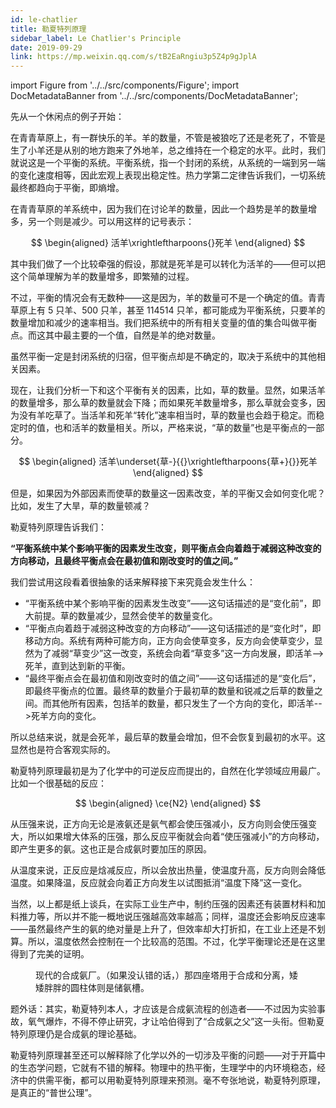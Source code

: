 ```yaml
---
id: le-chatlier
title: 勒夏特列原理
sidebar_label: Le Chatlier's Principle
date: 2019-09-29
link: https://mp.weixin.qq.com/s/tB2EaRngiu3p5Z4p9gJplA
---
```


import Figure from '../../src/components/Figure';
import DocMetadataBanner from '../../src/components/DocMetadataBanner';

<DocMetadataBanner frontMatter={frontMatter} />

先从一个休闲点的例子开始：

在青青草原上，有一群快乐的羊。羊的数量，不管是被狼吃了还是老死了，不管是生了小羊还是从别的地方跑来了外地羊，总之维持在一个稳定的水平。此时，我们就说这是一个平衡的系统。平衡系统，指一个封闭的系统，从系统的一端到另一端的变化速度相等，因此宏观上表现出稳定性。热力学第二定律告诉我们，一切系统最终都趋向于平衡，即熵增。

在青青草原的羊系统中，因为我们在讨论羊的数量，因此一个趋势是羊的数量增多，另一个则是减少。可以用这样的记号表示：

$$
\begin{aligned}
活羊\xrightleftharpoons{}死羊
\end{aligned}
$$

其中我们做了一个比较牵强的假设，那就是死羊是可以转化为活羊的——但可以把这个简单理解为羊的数量增多，即繁殖的过程。

不过，平衡的情况会有无数种——这是因为，羊的数量可不是一个确定的值。青青草原上有 5 只羊、500 只羊，甚至 114514 只羊，都可能成为平衡系统，只要羊的数量增加和减少的速率相当。我们把系统中的所有相关变量的值的集合叫做平衡点。而这其中最主要的一个值，自然是羊的绝对数量。

虽然平衡一定是封闭系统的归宿，但平衡点却是不确定的，取决于系统中的其他相关因素。

现在，让我们分析一下和这个平衡有关的因素，比如，草的数量。显然，如果活羊的数量增多，那么草的数量就会下降；而如果死羊数量增多，那么草就会变多，因为没有羊吃草了。当活羊和死羊“转化”速率相当时，草的数量也会趋于稳定。而稳定时的值，也和活羊的数量相关。所以，严格来说，“草的数量”也是平衡点的一部分。

$$
\begin{aligned}
活羊\underset{草-}{{}\xrightleftharpoons{草+}{}}死羊
\end{aligned}
$$

但是，如果因为外部因素而使草的数量这一因素改变，羊的平衡又会如何变化呢？比如，发生了大旱，草的数量顿减？

勒夏特列原理告诉我们：

<p style={{color:'red'}}><b>“平衡系统中某个影响平衡的因素发生改变，则平衡点会向着趋于减弱这种改变的方向移动，且最终平衡点会在最初值和刚改变时的值之间。”</b></p>

我们尝试用这段看着很抽象的话来解释接下来究竟会发生什么：

- “平衡系统中某个影响平衡的因素发生改变”——这句话描述的是“变化前”，即大前提。草的数量减少，显然会使羊的数量变化。
- “平衡点向着趋于减弱这种改变的方向移动”——这句话描述的是“变化时”，即移动方向。系统有两种可能方向，正方向会使草变多，反方向会使草变少，显然为了减弱“草变少”这一改变，系统会向着“草变多”这一方向发展，即活羊-->死羊，直到达到新的平衡。
- “最终平衡点会在最初值和刚改变时的值之间”——这句话描述的是“变化后”，即最终平衡点的位置。最终草的数量介于最初草的数量和锐减之后草的数量之间。而其他所有因素，包括羊的数量，都只发生了一个方向的变化，即活羊-->死羊方向的变化。

所以总结来说，就是会死羊，最后草的数量会增加，但不会恢复到最初的水平。这显然也是符合客观实际的。

勒夏特列原理最初是为了化学中的可逆反应而提出的，自然在化学领域应用最广。比如一个很基础的反应：

$$
\begin{aligned}
\ce{N2}
\end{aligned}
$$

从压强来说，正方向无论是液氨还是氨气都会使压强减小，反方向则会使压强变大，所以如果增大体系的压强，那么反应平衡就会向着“使压强减小”的方向移动，即产生更多的氨。这也正是合成氨时要加压的原因。

从温度来说，正反应是焓减反应，所以会放出热量，使温度升高，反方向则会降低温度。如果降温，反应就会向着正方向发生以试图抵消“温度下降”这一变化。

当然，以上都是纸上谈兵，在实际工业生产中，制约压强的因素还有装置材料和加料推力等，所以并不能一概地说压强越高效率越高；同样，温度还会影响反应速率——虽然最终产生的氨的绝对量是上升了，但效率却大打折扣，在工业上还是不划算。所以，温度依然会控制在一个比较高的范围。不过，化学平衡理论还是在这里得到了完美的证明。

<Figure src="/img/./docs/Science/le-chatlier/JGibibkelET6ibR0govvZaugqanKfhKibPUsmPM3xdVeiaVKyPX1t8RETYQ7JBtERO5nczOsEoQ7VTwFicYYxhayicdCg.jpeg">现代的合成氨厂。（如果没认错的话，）那四座塔用于合成和分离，矮矮胖胖的圆柱体则是储氨槽。</Figure>

题外话：其实，勒夏特列本人，才应该是合成氨流程的创造者——不过因为实验事故，氧气爆炸，不得不停止研究，才让哈伯得到了“合成氨之父”这一头衔。但勒夏特列原理仍是合成氨的理论基础。

勒夏特列原理甚至还可以解释除了化学以外的一切涉及平衡的问题——对于开篇中的生态学问题，它就有不错的解释。物理中的热平衡，生理学中的内环境稳态，经济中的供需平衡，都可以用勒夏特列原理来预测。毫不夸张地说，勒夏特列原理，是真正的“普世公理”。
